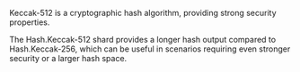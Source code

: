 Keccak-512 is a cryptographic hash algorithm, providing strong security properties.

The Hash.Keccak-512 shard provides a longer hash output compared to Hash.Keccak-256, which can be useful in scenarios requiring even stronger security or a larger hash space.